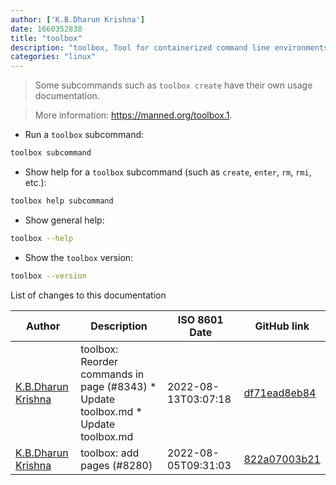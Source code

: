```yaml
---
author: ['K.B.Dharun Krishna']
date: 1660352838
title: "toolbox"
description: "toolbox, Tool for containerized command line environments on Linux."
categories: "linux"
---
```

> Some subcommands such as `toolbox create` have their own usage documentation.

> More information: <https://manned.org/toolbox.1>.

- Run a `toolbox` subcommand:

```bash
toolbox subcommand
```

- Show help for a `toolbox` subcommand (such as `create`, `enter`, `rm`, `rmi`, etc.):

```bash
toolbox help subcommand
```

- Show general help:

```bash
toolbox --help
```

- Show the `toolbox` version:

```bash
toolbox --version
```
List of changes to this documentation


Author | Description | ISO 8601 Date | GitHub link
------|-----|-----|-----
[K.B.Dharun Krishna](mailto:kbdharunkrishna@gmail.com) | toolbox: Reorder commands in page (#8343) * Update toolbox.md * Update toolbox.md | 2022-08-13T03:07:18 | [df71ead8eb84](https://github.com/tldr-pages/tldr/commit/df71ead8eb846918028353749dfb65db86f5ae36)
[K.B.Dharun Krishna](mailto:kbdharunkrishna@gmail.com) | toolbox: add pages (#8280) | 2022-08-05T09:31:03 | [822a07003b21](https://github.com/tldr-pages/tldr/commit/822a07003b21f3050e53a19a44d6149a1736a9fe)


